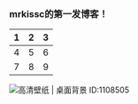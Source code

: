 ### mrkissc的第一发博客！

| 1    | 2    | 3    |
| ---- | ---- | ---- |
| 4    | 5    | 6    |
| 7    | 8    | 9    |

![高清壁纸 | 桌面背景 ID:1108505](https://images2.alphacoders.com/110/thumb-350-1108505.png)

